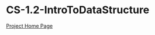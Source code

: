 # CS-1.2-IntroToDataStructure

<a href="https://tweet-generator-md.herokuapp.com/"> Project Home Page </a>
